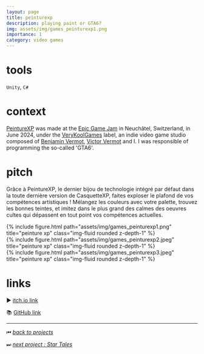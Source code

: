 ```yaml
---
layout: page
title: peinturexp
description: playing paint or GTA6?
img: assets/img/games_peinturexp1.png
importance: 1
category: video games
---
```


# tools

`Unity`, `C#`

# context

[PeintureXP](https://very-kool-games.itch.io/peinturexp) was made at the [Epic Game Jam](https://epicgamejam.com/) in Neuchâtel, Switzerland, in June 2024, under the [VeryKoolGames](https://www.instagram.com/verykoolgames/) label, an indie video game studio composed of [Benjamin Vermot](https://benjaminvermot.ch/index.html), [Victor Vermot](https://www.linkedin.com/in/victor-vermot-petit-outhenin-02786b23b/) and I. I was responsible of programming the so-called 'GTA6'.

# pitch

Grâce à PeintureXP, le dernier bijou de technologie intégré par défaut dans la toute dernière version de CasquetteXP, faites exploser le plafond de vos compétences artistiques ! Mélangez les couleurs avec votre palette, trouvez les bonnes teintes, et imitez dans le plus grand des calmes des oeuvres cultes qui dépassent en tout point vos compétences actuelles.

<div class="row">
    <div class="col-sm mt-3 mt-md-0">
        {% include figure.html path="assets/img/games_peinturexp1.png" title="peinture xp" class="img-fluid rounded z-depth-1" %}
    </div>
    <div class="col-sm mt-3 mt-md-0">
        {% include figure.html path="assets/img/games_peinturexp2.jpeg" title="peinture xp" class="img-fluid rounded z-depth-1" %}
    </div>
    <div class="col-sm mt-3 mt-md-0">
        {% include figure.html path="assets/img/games_peinturexp3.jpeg" title="peinture xp" class="img-fluid rounded z-depth-1" %}
    </div>
</div>

# links

▶️ [itch.io link](https://very-kool-games.itch.io/peinturexp)

📚 [GitHub link](https://github.com/VeryKoolGames/Epic_game_jam_2024)

______

⏮ [*back to projects*](./..)

⏭ [*next project : Star Tales*](./../vg_astralchamber)